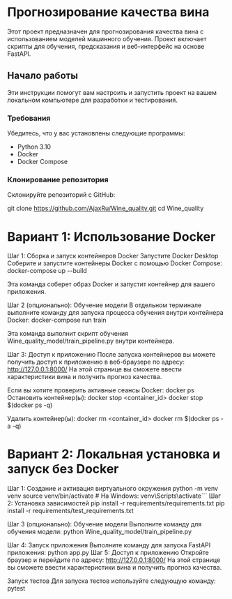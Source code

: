 # Прогнозирование качества вина

Этот проект предназначен для прогнозирования качества вина с использованием моделей машинного обучения. Проект включает скрипты для обучения, предсказания и веб-интерфейс на основе FastAPI.

## Начало работы

Эти инструкции помогут вам настроить и запустить проект на вашем локальном компьютере для разработки и тестирования.

### Требования

Убедитесь, что у вас установлены следующие программы:

- Python 3.10
- Docker
- Docker Compose

### Клонирование репозитория

Склонируйте репозиторий с GitHub:

git clone https://github.com/AjaxRu/Wine_quality.git
cd Wine_quality


# Вариант 1: Использование Docker
Шаг 1: Сборка и запуск контейнеров Docker
Запустите Docker Desktop
Соберите и запустите контейнеры Docker с помощью Docker Compose:
docker-compose up --build

Эта команда соберет образ Docker и запустит контейнер для вашего приложения.

Шаг 2 (опционально): Обучение модели
В отдельном терминале выполните команду для запуска процесса обучения внутри контейнера Docker:
docker-compose run train

Эта команда выполнит скрипт обучения Wine_quality_model/train_pipeline.py внутри контейнера.

Шаг 3: Доступ к приложению
После запуска контейнеров вы можете получить доступ к приложению в веб-браузере по адресу:
http://127.0.0.1:8000/
На этой странице вы сможете ввести характеристики вина и получить прогноз качества.

Если вы хотите проверить активные сеансы Docker:
docker ps
Остановить контейнер(ы):
docker stop <container_id>
docker stop $(docker ps -q)

Удалить контейнер(ы):
docker rm <container_id>
docker rm $(docker ps -a -q)


# Вариант 2: Локальная установка и запуск без Docker
Шаг 1: Создание и активация виртуального окружения
python -m venv venv
source venv/bin/activate  # На Windows: venv\Scripts\activate```
Шаг 2: Установка зависимостей
pip install -r requirements/requirements.txt
pip install -r requirements/test_requirements.txt

Шаг 3 (опционально): Обучение модели
Выполните команду для обучения модели:
python Wine_quality_model/train_pipeline.py

Шаг 4: Запуск приложения
Выполните команду для запуска FastAPI приложения:
python app.py
Шаг 5: Доступ к приложению
Откройте браузер и перейдите по адресу:
http://127.0.0.1:8000/
На этой странице вы сможете ввести характеристики вина и получить прогноз качества.

Запуск тестов
Для запуска тестов используйте следующую команду:
pytest
